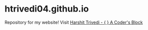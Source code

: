 # htrivedi04.github.io

Repository for my website!
Visit <a href="https://htrivedi04.github.io">Harshit Trivedi - { } A Coder's Block</a>
